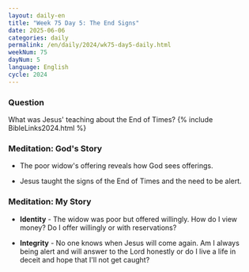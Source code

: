 ```yaml
---
layout: daily-en
title: "Week 75 Day 5: The End Signs"
date: 2025-06-06
categories: daily
permalink: /en/daily/2024/wk75-day5-daily.html
weekNum: 75
dayNum: 5
language: English
cycle: 2024
---
```


### Question     
What was Jesus' teaching about the End of Times?
{% include BibleLinks2024.html %} 

### Meditation: God's Story   
+ The poor widow's offering reveals how God sees offerings. 

+ Jesus taught the signs of the End of Times and the need to be alert. 

### Meditation: My Story   
+ **Identity** - The widow was poor but offered willingly. How do I view money? Do I offer willingly or with reservations? 

+ **Integrity** - No one knows when Jesus will come again. Am I always being alert and will answer to the Lord honestly or do I live a life in deceit and hope that I'll not get caught?   
